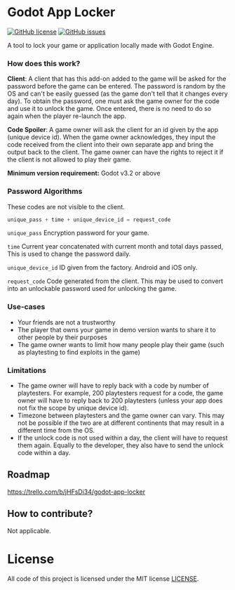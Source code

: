 # Godot App Locker

[![GitHub license](https://img.shields.io/github/license/Firstject/godot-app-locker)](https://github.com/Firstject/godot-app-locker/blob/master/LICENSE)
[![GitHub issues](https://img.shields.io/github/issues/Firstject/godot-app-locker)](https://github.com/Firstject/godot-app-locker/issues)

A tool to lock your game or application locally made with Godot Engine.

### How does this work?

**Client**: A client that has this add-on added to the game will be asked for the password before the game can be entered. The password is random by the OS and can't be easily guessed (as the game don't tell that it changes every day). To obtain the password, one must ask the game owner for the code and use it to unlock the game. Once entered, there is no need to do so again when the player re-launch the app.

**Code Spoiler**: A game owner will ask the client for an id given by the app (unique device id). When the game owner acknowledges, they input the code received from the client into their own separate app and bring the output back to the client. The game owner can have the rights to reject it if the client is not allowed to play their game.

**Minimum version requirement:** Godot v3.2 or above

### Password Algorithms

These codes are not visible to the client.

```py
unique_pass + time + unique_device_id = request_code
```

``unique_pass`` Encryption password for your game.

``time`` Current year concatenated with current month and total days passed, This is used to change the password daily.

``unique_device_id`` ID given from the factory. Android and iOS only.

``request_code`` Code generated from the client. This may be used to convert into an unlockable password used for unlocking the game.

### Use-cases
- Your friends are not a trustworthy
- The player that owns your game in demo version wants to share it to other people by their purposes
- The game owner wants to limit how many people play their game (such as playtesting to find exploits in the game)

### Limitations
- The game owner will have to reply back with a code by number of playtesters. For example, 200 playtesters request for a code, the game owner will have to reply back to 200 playtesters (unless your app does not fix the scope by unique device id).
- Timezone between playtesters and the game owner can vary. This may not be possible if the two are at different continents that may result in a different time from the OS.
- If the unlock code is not used within a day, the client will have to request them again. Equally to the developer, they also have to send the unlock code within a day. 

## Roadmap
https://trello.com/b/jHFsDi34/godot-app-locker

## How to contribute?
Not applicable.

# License

All code of this project is licensed under the MIT license [LICENSE](LICENSE).
